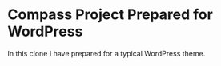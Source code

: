 # Compass Project Prepared for WordPress

In this clone I have prepared for a typical WordPress theme.
